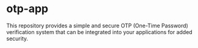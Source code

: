 # otp-app
This repository provides a simple and secure OTP (One-Time Password) verification system that can be integrated into your applications for added security.

